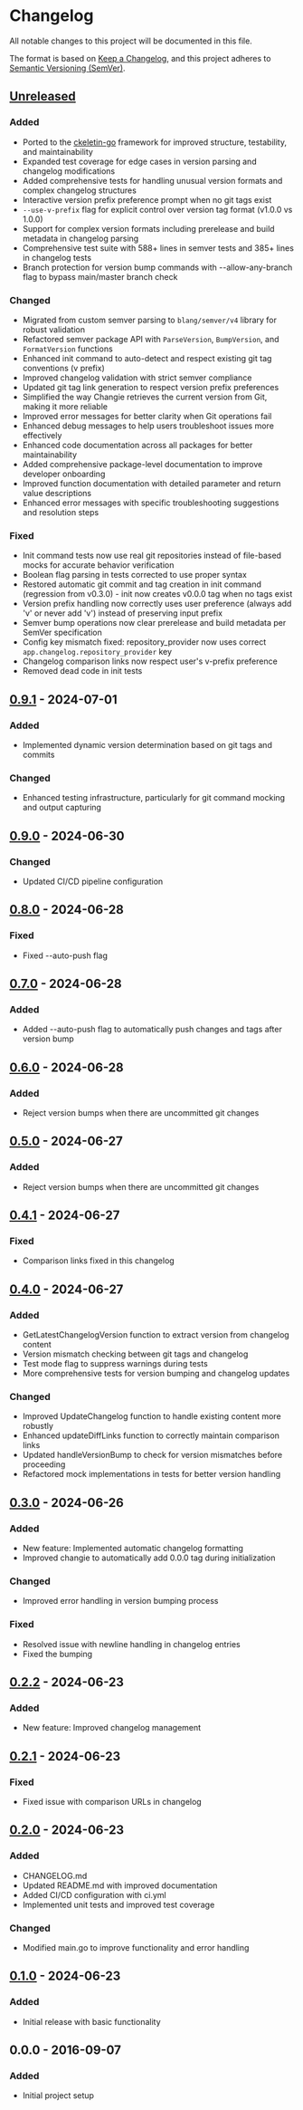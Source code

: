 # Changelog

All notable changes to this project will be documented in this file.

The format is based on [Keep a Changelog](https://keepachangelog.com),
and this project adheres to [Semantic Versioning (SemVer)](https://semver.org).

## [Unreleased]

### Added

- Ported to the [ckeletin-go](https://github.com/peiman/ckeletin-go) framework for improved structure, testability, and maintainability
- Expanded test coverage for edge cases in version parsing and changelog modifications
- Added comprehensive tests for handling unusual version formats and complex changelog structures
- Interactive version prefix preference prompt when no git tags exist
- `--use-v-prefix` flag for explicit control over version tag format (v1.0.0 vs 1.0.0)
- Support for complex version formats including prerelease and build metadata in changelog parsing
- Comprehensive test suite with 588+ lines in semver tests and 385+ lines in changelog tests
- Branch protection for version bump commands with --allow-any-branch flag to bypass main/master branch check

### Changed

- Migrated from custom semver parsing to `blang/semver/v4` library for robust validation
- Refactored semver package API with `ParseVersion`, `BumpVersion`, and `FormatVersion` functions
- Enhanced init command to auto-detect and respect existing git tag conventions (v prefix)
- Improved changelog validation with strict semver compliance
- Updated git tag link generation to respect version prefix preferences
- Simplified the way Changie retrieves the current version from Git, making it more reliable
- Improved error messages for better clarity when Git operations fail
- Enhanced debug messages to help users troubleshoot issues more effectively
- Enhanced code documentation across all packages for better maintainability
- Added comprehensive package-level documentation to improve developer onboarding
- Improved function documentation with detailed parameter and return value descriptions
- Enhanced error messages with specific troubleshooting suggestions and resolution steps

### Fixed

- Init command tests now use real git repositories instead of file-based mocks for accurate behavior verification
- Boolean flag parsing in tests corrected to use proper syntax
- Restored automatic git commit and tag creation in init command (regression from v0.3.0) - init now creates v0.0.0 tag when no tags exist
- Version prefix handling now correctly uses user preference (always add 'v' or never add 'v') instead of preserving input prefix
- Semver bump operations now clear prerelease and build metadata per SemVer specification
- Config key mismatch fixed: repository_provider now uses correct `app.changelog.repository_provider` key
- Changelog comparison links now respect user's v-prefix preference
- Removed dead code in init tests

## [0.9.1] - 2024-07-01

### Added

- Implemented dynamic version determination based on git tags and commits

### Changed

- Enhanced testing infrastructure, particularly for git command mocking and output capturing

## [0.9.0] - 2024-06-30

### Changed

- Updated CI/CD pipeline configuration

## [0.8.0] - 2024-06-28

### Fixed

- Fixed --auto-push flag

## [0.7.0] - 2024-06-28

### Added

- Added --auto-push flag to automatically push changes and tags after version bump

## [0.6.0] - 2024-06-28

### Added

- Reject version bumps when there are uncommitted git changes

## [0.5.0] - 2024-06-27

### Added

- Reject version bumps when there are uncommitted git changes

## [0.4.1] - 2024-06-27

### Fixed

- Comparison links fixed in this changelog

## [0.4.0] - 2024-06-27

### Added

- GetLatestChangelogVersion function to extract version from changelog content
- Version mismatch checking between git tags and changelog
- Test mode flag to suppress warnings during tests
- More comprehensive tests for version bumping and changelog updates

### Changed

- Improved UpdateChangelog function to handle existing content more robustly
- Enhanced updateDiffLinks function to correctly maintain comparison links
- Updated handleVersionBump to check for version mismatches before proceeding
- Refactored mock implementations in tests for better version handling

## [0.3.0] - 2024-06-26

### Added

- New feature: Implemented automatic changelog formatting
- Improved changie to automatically add 0.0.0 tag during initialization

### Changed

- Improved error handling in version bumping process

### Fixed

- Resolved issue with newline handling in changelog entries
- Fixed the bumping

## [0.2.2] - 2024-06-23

### Added

- New feature: Improved changelog management

## [0.2.1] - 2024-06-23

### Fixed

- Fixed issue with comparison URLs in changelog

## [0.2.0] - 2024-06-23

### Added

- CHANGELOG.md
- Updated README.md with improved documentation
- Added CI/CD configuration with ci.yml
- Implemented unit tests and improved test coverage

### Changed

- Modified main.go to improve functionality and error handling

## [0.1.0] - 2024-06-23

### Added

- Initial release with basic functionality

## 0.0.0 - 2016-09-07

### Added

- Initial project setup

[Unreleased]: https://github.com/peiman/changie/compare/v0.9.1...HEAD
[0.9.1]: https://github.com/peiman/changie/compare/v0.9.0...v0.9.1
[0.9.0]: https://github.com/peiman/changie/compare/v0.8.0...v0.9.0
[0.8.0]: https://github.com/peiman/changie/compare/v0.7.0...v0.8.0
[0.7.0]: https://github.com/peiman/changie/compare/v0.6.0...v0.7.0
[0.6.0]: https://github.com/peiman/changie/compare/v0.5.0...v0.6.0
[0.5.0]: https://github.com/peiman/changie/compare/v0.4.1...v0.5.0
[0.4.1]: https://github.com/peiman/changie/compare/v0.4.0...v0.4.1
[0.4.0]: https://github.com/peiman/changie/compare/v0.3.0...v0.4.0
[0.3.0]: https://github.com/peiman/changie/compare/v0.2.2...v0.3.0
[0.2.2]: https://github.com/peiman/changie/compare/v0.2.1...v0.2.2
[0.2.1]: https://github.com/peiman/changie/compare/v0.2.0...v0.2.1
[0.2.0]: https://github.com/peiman/changie/compare/v0.1.0...v0.2.0
[0.1.0]: https://github.com/peiman/changie/releases/tag/v0.1.0
